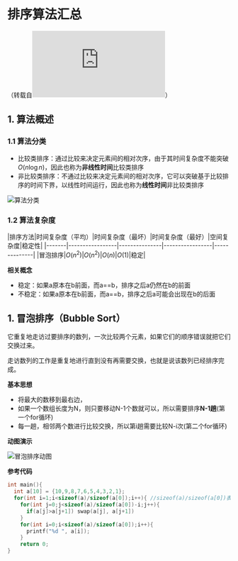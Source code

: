 # 排序算法汇总
（转载自![博客园](https://www.cnblogs.com/onepixel/p/7674659.html)）

## 1. 算法概述

### 1.1 算法分类

* 比较类排序：通过比较来决定元素间的相对次序，由于其时间复杂度不能突破$O(n\log n)$，因此也称为**非线性时间**比较类排序
* 非比较类排序：不通过比较来决定元素间的相对次序，它可以突破基于比较排序的时间下界，以线性时间运行，因此也称为**线性时间**非比较类排序

![算法分类](https://img2018.cnblogs.com/blog/849589/201903/849589-20190306165258970-1789860540.png)

### 1.2 算法复杂度

|排序方法|时间复杂度（平均）|时间复杂度（最坏）|时间复杂度（最好）|空间复杂度|稳定性|
|-------|-----------------|---------------|-----------------|--------------|
|冒泡排序|$O(n^2)$|$O(n^2)$|$O(n)$|$O(1)$|稳定|

**相关概念**

* 稳定：如果a原本在b前面，而a==b，排序之后a仍然在b的前面
* 不稳定：如果a原本在b前面，而a==b，排序之后a可能会出现在b的后面

## 1. 冒泡排序（Bubble Sort）

它重复地走访过要排序的数列，一次比较两个元素，如果它们的顺序错误就把它们交换过来。

走访数列的工作是重复地进行直到没有再需要交换，也就是说该数列已经排序完成。 

**基本思想**

* 将最大的数移到最右边，
* 如果一个数组长度为N，则只要移动N-1个数就可以，所以需要排序**N-1趟**(第一个for循环)
* 每一趟，相邻两个数进行比较交换，所以第i趟需要比较N-i次(第二个for循环)

**动图演示**

![冒泡排序动图](https://images2017.cnblogs.com/blog/849589/201710/849589-20171015223238449-2146169197.gif)

**参考代码**
  
```c++
int main(){
  int a[10] = {10,9,8,7,6,5,4,3,2,1};
  for(int i=1;i<sizeof(a)/sizeof(a[0]);i++){ //sizeof(a)/sizeof(a[0])表示数组的长度(数组占用内存/第一个元素占用内存) 
    for(int j=0;j<sizeof(a)/sizeof(a[0])-i;j++){
      if(a[j]>a[j+1]) swap(a[j], a[j+1])
    } 
    for(int i=0;i<sizeof(a)/sizeof(a[0]);i++){
      printf("%d ", a[i]);
    }
    return 0;
} 
 ```
